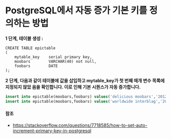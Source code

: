 # PostgreSQL에서 자동 증가 기본 키를 정의하는 방법



**1 단계, 테이블 생성 :**

```
CREATE TABLE epictable
(
    mytable_key    serial primary key,
    moobars        VARCHAR(40) not null,
    foobars        DATE
);
```



**2 단계, 다음과 같이 테이블에 값을 삽입하고 mytable_key가 첫 번째 매개 변수 목록에 지정되지 않았 음을 확인합니다. 이로 인해 기본 시퀀스가 자동 증가합니다.**

```sql
insert into epictable(moobars,foobars) values('delicious moobars','2012-05-01')
insert into epictable(moobars,foobars) values('worldwide interblag','2012-05-02')
```



#### 참조

- https://stackoverflow.com/questions/7718585/how-to-set-auto-increment-primary-key-in-postgresql